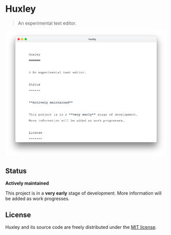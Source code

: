 Huxley
======

> An experimental text editor.

<img src="preview.png" alt="Screenshot of Huxley" />

Status
------

**Actively maintained**

This project is in a **very early** stage of development.
More information will be added as work progresses.

License
-------

Huxley and its source code are freely distributed under the [MIT license](LICENSE).
